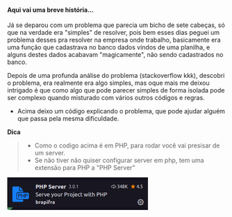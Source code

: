 #### Aqui vai uma breve história...

Já se deparou com um problema que parecia um bicho de sete cabeças, só que na verdade era "simples" de resolver, pois bem esses dias peguei um problema desses pra resolver na empresa onde trabalho, basicamente era uma função que cadastrava no banco dados vindos de uma planilha, e alguns destes dados acabavam "magicamente", não sendo cadastrados no banco.
  
Depois de uma profunda análise do problema (stackoverflow kkk), descobri o problema, era realmente era algo simples, mas oque mais me deixou intrigado é que como algo que pode parecer simples de forma isolada pode ser complexo quando misturado com vários outros códigos e regras. 

* Acima deixo um código explicando o problema, que pode ajudar alguém que passa pela mesma dificuldade.

**Dica**
> - Como o codigo acima é em PHP, para rodar você vai presisar de um server.
> - Se não tiver não quiser configurar server em php, tem uma extensão para PHP a "PHP Server"

![imagem da extensão](extension.png)